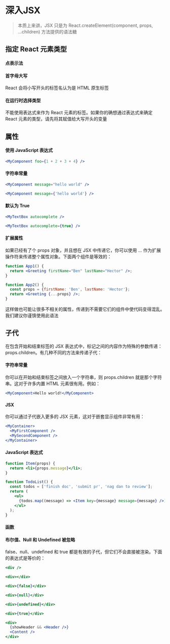# 深入JSX
> 本质上来讲，JSX 只是为 React.createElement(component, props, ...children) 方法提供的语法糖

## 指定 React 元素类型
#### 点表示法

#### 首字母大写
React 会将小写开头的标签名认为是 HTML 原生标签

#### 在运行时选择类型
不能使用表达式来作为 React 元素的标签。如果你的确想通过表达式来确定 React 元素的类型，请先将其赋值给大写开头的变量

## 属性
#### 使用 JavaScript 表达式
```jsx
<MyComponent foo={1 + 2 + 3 + 4} />
```

#### 字符串常量
```jsx
<MyComponent message="hello world" />

<MyComponent message={'hello world'} />
```

#### 默认为 True
```jsx
<MyTextBox autocomplete />

<MyTextBox autocomplete={true} />
```

#### 扩展属性
如果已经有了个 props 对象，并且想在 JSX 中传递它，你可以使用 ... 作为扩展操作符来传递整个属性对象。下面两个组件是等效的：
```jsx
function App1() {
  return <Greeting firstName="Ben" lastName="Hector" />;
}

function App2() {
  const props = {firstName: 'Ben', lastName: 'Hector'};
  return <Greeting {...props} />;
}
```

这样做也可能让很多不相关的属性，传递到不需要它们的组件中使代码变得混乱。我们建议你谨慎使用此语法

## 子代
在包含开始和结束标签的 JSX 表达式中，标记之间的内容作为特殊的参数传递：props.children。有几种不同的方法来传递子代：

#### 字符串常量
你可以在开始和结束标签之间放入一个字符串，则 props.children 就是那个字符串。这对于许多内置 HTML 元素很有用。例如：
```jsx
<MyComponent>Hello world!</MyComponent>
```

#### JSX
你可以通过子代嵌入更多的 JSX 元素，这对于嵌套显示组件非常有用：
```jsx
<MyContainer>
  <MyFirstComponent />
  <MySecondComponent />
</MyContainer>
```

#### JavaScript 表达式
```jsx
function Item(props) {
  return <li>{props.message}</li>;
}

function TodoList() {
  const todos = ['finish doc', 'submit pr', 'nag dan to review'];
  return (
    <ul>
      {todos.map((message) => <Item key={message} message={message} />)}
    </ul>
  );
}
```

#### 函数

#### 布尔值、Null 和 Undefined 被忽略
false、null、undefined 和 true 都是有效的子代，但它们不会直接被渲染。下面的表达式是等价的：

```jsx
<div />

<div></div>

<div>{false}</div>

<div>{null}</div>

<div>{undefined}</div>

<div>{true}</div>
```

```jsx
<div>
  {showHeader && <Header />}
  <Content />
</div>
```

